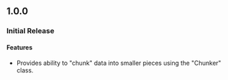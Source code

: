 ## 1.0.0

### Initial Release

#### Features

- Provides ability to "chunk" data into smaller pieces using the "Chunker" class.
